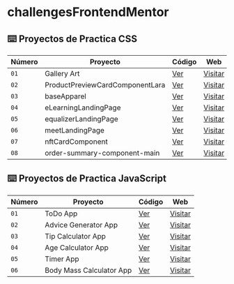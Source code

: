 # challengesFrontendMentor

## ⌨️ Proyectos de Practica CSS 

| Número | Proyecto | Código | Web |
| --- | --- | --- | --- |
| `01` | Gallery Art | [Ver](css/GalleryArt) | [Visitar]() |
| `02` | ProductPreviewCardComponentLara | [Ver](css/ProductPreviewCardComponentLara) | [Visitar]() |
| `03` | baseApparel | [Ver](css/baseApparel) | [Visitar]() |
| `04` | eLearningLandingPage | [Ver](css/eLearningLandingPage) | [Visitar]() |
| `05` | equalizerLandingPage | [Ver](css/equalizerLandingPage) | [Visitar]() |
| `06` | meetLandingPage | [Ver](css/meetLandingPage) | [Visitar]() |
| `07` | nftCardComponent | [Ver](css/nftCardComponent) | [Visitar]() |
| `08` | order-summary-component-main | [Ver](css/order-summary-component-main) | [Visitar]() |

## ⌨️ Proyectos de Practica JavaScript 

| Número | Proyecto | Código | Web |
| --- | --- | --- | --- |
| `01` | ToDo App | [Ver](javascript/01-todo-app-main) | [Visitar](https://todo-app-lara.netlify.app/) |
| `02` | Advice Generator App | [Ver](javascript/02-advice-generator-app) | [Visitar](https://advicesapp-lara.netlify.app/) |
| `03` | Tip Calculator App | [Ver](javascript/03-tip-calculator-app) | [Visitar](https://tip-calculator-app-lara.netlify.app/) |
| `04` | Age Calculator App | [Ver](javascript/04-age-calculator-app) | [Visitar](https://agecalculatorapp-lara.netlify.app/) |
| `05` | Timer App | [Ver](javascript/05-timer-app) | [Visitar](https://timerapp-lara.netlify.app/) |
| `06` | Body Mass Calculator App | [Ver](javascript/06-bodyMassCalculator-app) | [Visitar](https://bodymasscalculator-app.netlify.app/) |
